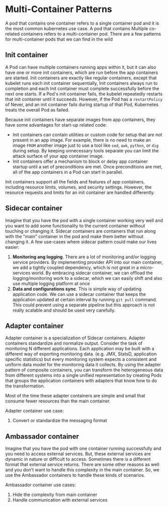 # Multi-Container Patterns

A pod that contains one container refers to a single container pod and it is the most common kubernetes use case. A pod that contains Multiple co-related containers refers to a multi-container pod. There are a few patterns for multi-container pods that we can find in the wild

## Init container 

A Pod can have multiple containers running apps within it, but it can also have one or more init containers, which are run before the app containers are started. Init containers are exactly like regular containers, except that  kubelet runs each init container sequentially, Init containers always run to completion and each Init container must complete successfully before the next one starts. If a Pod's init container fails, the kubelet repeatedly restarts that init container until it succeeds. However, if the Pod has a `restartPolicy` of Never, and an init container fails during startup of that Pod, Kubernetes treats the overall Pod as failed.

Because init containers have separate images from app containers, they have some advantages for start-up related code:

- Init containers can contain utilities or custom code for setup that are not present in an app image. For example, there is no need to make an image `FROM` another image just to use a tool like `sed`, `awk`, `python`, or `dig` during setup. By keeping unnecessary tools separate you can limit the attack surface of your app container image.
- Init containers offer a mechanism to block or delay app container startup until a set of preconditions are met. Once preconditions are met, all of the app containers in a Pod can start in parallel.

Init containers support all the fields and features of app containers, including resource limits, volumes, and security settings. However, the resource requests and limits for an init container are handled differently.

## Sidecar container

Imagine that you have the pod with a single container working very well and you want to add some functionality to the current container without touching or changing it. Sidecar containers are containers that run along with the "main" container in the pod and make them better without changing it. A few use-cases where sidecar pattern could make our lives easier:

1. **Monitoring ang logging**. There are a lot of monitoring and/or logging service providers. By implementing provider API into our main container, we add a tightly coupled dependency, which is not great in a micro-services world. By embracing sidecar container, we can offload the logging/monitoring work to a sidecar, which we can easily shift and also use multiple logging platform at once 
2. **Data and configurations sync**. This is simple way of updating application code. We can use a sidecar container that keeps the application updated at certain interval by running `git pull` command. This could prevent using a separate pipeline but this approach is not really scalable and should be used very carefully.

## Adapter container

Adapter container is a specialization of Sidecar containers. Adapter containers standardize and normalize output.  Consider the task of monitoring N different applications.  Each application may be built with a different way of exporting monitoring data. (e.g. JMX, StatsD, application specific statistics) but every monitoring system expects a consistent and uniform data model for the monitoring data it collects.  By using the adapter pattern of composite containers, you can transform the heterogeneous data from different systems into a single unified representation by creating Pods that groups the application containers with adapters that know how to do the transformation.  

Most of the time these adapter containers are simple and small that consume fewer resources than the main container.

Adapter container use case:

1. Convert or standardize the messaging format 

## Ambassador container

Imagine that you have the pod with one container running successfully and you need to access external services. But, these external services are dynamic in nature or difficult to access. Sometimes there is a different format that external service returns. There are some other reasons as well and you don’t want to handle this complexity in the main container. So, we use the Ambassador containers to handle these kinds of scenarios.

Ambassador container use cases:

1. Hide the complexity from main container
2. Handle communication with external services



